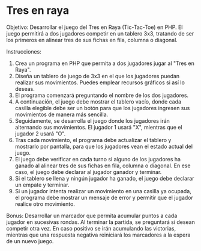 # Tres en raya

Objetivo: Desarrollar el juego del Tres en Raya (Tic-Tac-Toe) en PHP. El juego permitirá a dos jugadores competir en un tablero 3x3, tratando de ser los primeros en alinear tres de sus fichas en fila, columna o diagonal.

Instrucciones:

  1. Crea un programa en PHP que permita a dos jugadores jugar al "Tres en Raya".
  2. Diseña un tablero de juego de 3x3 en el que los jugadores puedan realizar sus movimientos. Puedes emplear recursos gráficos si así lo deseas.
  3. El programa comenzará preguntando el nombre de los dos jugadores.
  4. A continuación, el juego debe mostrar el tablero vacío, donde cada casilla elegible debe ser un botón para que los jugadores ingresen sus movimientos de manera más sencilla.
  5. Seguidamente, se desarrolla el juego donde los jugadores irán alternando sus movimientos. El jugador 1 usará "X", mientras que el jugador 2 usará "O".
  6. Tras cada movimiento, el programa debe actualizar el tablero y mostrarlo por pantalla, para que los jugadores vean el estado actual del juego.
  7. El juego debe verificar en cada turno si alguno de los jugadores ha ganado al alinear tres de sus fichas en fila, columna o diagonal. En ese caso, el juego debe declarar al jugador ganador y terminar.
  8. Si el tablero se llena y ningún jugador ha ganado, el juego debe declarar un empate y terminar.
  9. Si un jugador intenta realizar un movimiento en una casilla ya ocupada, el programa debe mostrar un mensaje de error y permitir que el jugador realice otro movimiento.

  Bonus: Desarrollar un marcador que permita acumular puntos a cada jugador en sucesivas rondas. Al terminar la partida, se preguntará si desean competir otra vez. En caso positivo se irán acumulando las victorias, mientras que una respuesta negativa reiniciará los marcadores a la espera de un nuevo juego.
